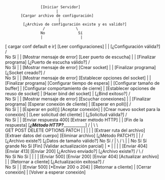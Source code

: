                     [Iniciar Servidor]
                           |
           [Cargar archivo de configuración]
                            |
            [¿Archivo de configuración existe y es valido?]
                     /              \
                    No               Sí
                    |                 |
[ cargar conf default e ir]    [Leer configuraciones]
                        |             |
                  [¿Configuración válida?]
                    /                 \
                   No                   Sí
                   |                     |
  [Mostrar mensaje de error]    [Leer puerto de escucha]
                   |                     |
       [Finalizar programa]       [¿Puerto de escucha válido?]
                    /                  \
                  No                    Sí
                  |                      |
       [Mostrar mensaje de error]  [Crear socket]
                 |                      |
     [Finalizar programa]        [¿Socket creado?]
                                   /      \
                                No        Sí
                                |          |
        [Mostrar mensaje de error]  [Establecer opciones del socket]
                      |                   |
      [Finalizar programa]       [Configurar tiempo de espera]
                                        |
                         [Configurar tamaño de buffer]
                                         |
                  [Configurar comportamiento de cierre]
                                      |
               [Establecer opciones de reuso de socket]
                              |
                    [Hacer bind del socket]
                              |
                     [¿Bind exitoso?]
                         /      \
                       No        Sí
                       |          |
  [Mostrar mensaje de error]  [Escuchar conexiones]
              |                   |
  [Finalizar programa]     [Esperar conexión de cliente]
                                    |
                          [Esperar en poll()]
                         /       \
                        No         Sí
                        |           |
        [Esperar en poll()]  [Aceptar conexión]
                                    |
                  [Crear nuevo socket para la conexión]
                                    |
                       [Leer solicitud del cliente]
                                    |
                          [¿Solicitud válida?]
                            /           \
                         No             Sí
                         |               |
         [Enviar respuesta 400]   [Extraer método HTTP]
                       |                     |
       [Fin de la respuesta]  [_________¿Método HTTP?____________________]
                              /   |                        \    \      \
                          GET  POST                         DELETE OPTIONS PATCH
                         |     |                               |      |      |
[Extraer ruta del archivo] [Extraer datos del cuerpo] [Eliminar archivo]   [¿Método PATCH?]
  |                          |                                             /          \
[¿Archivo existe?]     [¿Datos de tamaño válido?]                         No          Sí
  /      |       \                /        \                               |            |
 No      Sí      Sí grande      No          Sí                            [Fin] [Validar actualización parcial]
  |       *         |           |            |                                  |
[Enviar 404] [Enviar 413] [Enviar 200] [¿Archivo enviado?]                    [¿Archivo existe?]
                                        /            \                        /      \
                                       No            Sí                      No       Sí
                                       |              |                      |         |
                                [Enviar 500]  [Enviar 200]         [Enviar 404] [Actualizar archivo]
                                 |                                               |
                                [Retornar a cliente]                       [¿Actualización exitosa?]
                                                                               /        \
                                                                              No         Sí
                                                                               |          |
                                                                      [Enviar 500] [*Enviar 200 o 204]
                                                                                         |
                                                                                 [Retornar a cliente]
                                                                                           |
                                                                                 [Cerrar conexión]
                                                                                        |
                                                                       [Volver a esperar conexión]

